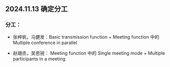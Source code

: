## 2024.11.13 确定分工
### 分工：

- 张梓帆，马健发：Basic transmission function + Meeting function 中的 Multiple conference in parallel

- 赵翊丞，吴思锐： Meeting function 中的 Single meeting mode + Multiple participants in a meeting
